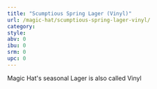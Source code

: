```yaml
---
title: "Scumptious Spring Lager (Vinyl)"
url: /magic-hat/scumptious-spring-lager-vinyl/
category: 
style: 
abv: 0
ibu: 0
srm: 0
upc: 0
---
```

Magic Hat's seasonal Lager is also called Vinyl
